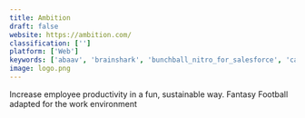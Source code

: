 ```yaml
---
title: Ambition
draft: false 
website: https://ambition.com/
classification: ['']
platform: ['Web']
keywords: ['abaav', 'brainshark', 'bunchball_nitro_for_salesforce', 'camcard', 'cirrus_insight', 'clari', 'close', 'docsify', 'ebsta', 'gameffective', 'gryphon_networks', 'hoopla', 'interseller', 'leveleleven', 'mindtickle', 'outreach', 'ringdna', 'saleshood', 'spinify', 'vanillasoft', 'velocify_lead_manager', 'woodpecker']
image: logo.png
---
```

Increase employee productivity in a fun, sustainable way. Fantasy Football adapted for the work environment